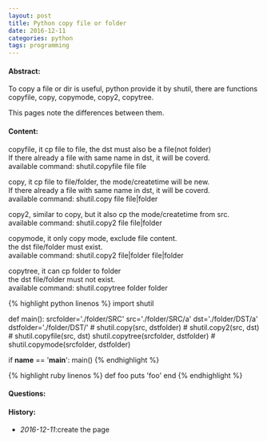 ```yaml
---
layout: post
title: Python copy file or folder
date: 2016-12-11
categories: python
tags: programming
---
```

#### <strong>Abstract:</strong>
To copy a file or dir is useful, python provide it by shutil, there are functions copyfile, copy, copymode, copy2, copytree. 

This pages note the differences between them.<br>

#### <strong>Content:</strong>
    
copyfile, it cp file to file, the dst must also be a file(not folder)<br>
If there already a file with same name in dst, it will be coverd.<br>
available command: shutil.copyfile file file

copy, it cp file to file/folder, the mode/createtime will be new.<br>
If there already a file with same name in dst, it will be coverd.<br>
available command: shutil.copy file file|folder
    
copy2, similar to copy, but it also cp the mode/createtime from src.<br>
available command: shutil.copy2 file file|folder

copymode, it only copy mode, exclude file content.<br>
the dst file/folder must exist.<br>
available command: shutil.copy2 file|folder file|folder

copytree, it can cp folder to folder<br>
the dst file/folder must not exist.<br>
available command: shutil.copytree folder folder

{% highlight python linenos %}
import shutil

def main():
    srcfolder='./folder/SRC'
    src='./folder/SRC/a'
    dst='./folder/DST/a'
    dstfolder='./folder/DST/'
    # shutil.copy(src, dstfolder)
    # shutil.copy2(src, dst)
    # shutil.copyfile(src, dst)
    shutil.copytree(srcfolder, dstfolder)
    # shutil.copymode(srcfolder, dstfolder)

if __name__ == '__main__':
    main()
{% endhighlight %}



{% highlight ruby linenos %}
def foo
  puts 'foo'
end
{% endhighlight %}

#### **Questions:**
<script src="https://gist.github.com/DearDon/02a2a88639a8659a8905e21cb6615a5e.js"></script>

#### <strong>History:</strong>
* <em>2016-12-11</em>:create the page<br>

